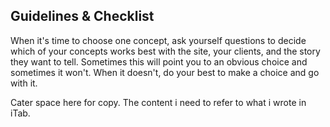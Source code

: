 ## Guidelines & Checklist

When it's time to choose one concept, ask yourself questions to decide which of your concepts works best with the site, your clients, and the story they want to tell. Sometimes this will point you to an obvious choice and sometimes it won't. When it doesn't, do your best to make a choice and go with it.

Cater space here for copy. The content i need to refer to what  i wrote in iTab.